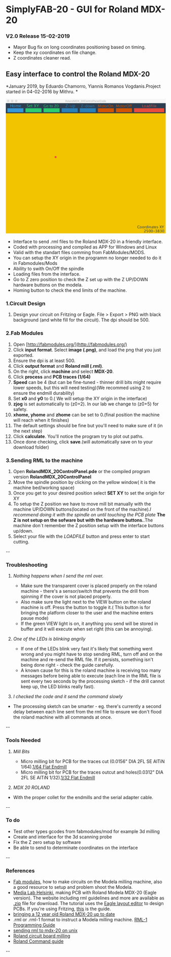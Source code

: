 # SimplyFAB-20 - GUI for Roland MDX-20

### V2.0 Release 15-02-2019
- Mayor Bug fix on long coordinates positioning based on timing.
- Keep the xy coordinates on file change.
- Z coordinates cleaner read.

## Easy interface to control the Roland MDX-20

*January 2019, by Eduardo Chamorro, Yiannis Romanos Vogdanis.Project started in 04-02-2016 by Mithru. *


![*Roland MDX-20 graphic user interface control panel*](img/screen.jpg)


* Interface to send .rml files to the Roland MDX-20 in a friendly interface.
* Coded with processing and compiled as APP for Windows and Linux
* Valid with the standart files comming from FabModules/MODS.
* You can setup the XY origin in the programm no longer needed to do it in Fabmodules/Mods
* Ability to swith On/Off the spindle
* Loading files from the interface.
* Go to Z zero position to check the Z set up with the Z UP/DOWN hardware buttons on the modela.
* Homing button to check the end limits of the machine.

### 1.Circuit Design

1. Design your circuit on Fritzing or Eagle. File > Export > PNG with black background (and white fill for the circuit). The dpi should be 500.

### 2.Fab Modules
1. Open [http://fabmodules.org/](http://fabmodules.org/)
2. Click **input format**. Select **image (.png)**, and load the png that you just exported.
3. Ensure the dpi is at least 500.
4. Click **output format** and **Roland mill (.rml)**.
5. On the right, click **machine** and select **MDX-20**.
6. Click **process** and **PCB traces (1/64)**
7. **Speed** can be 4 (but can be fine-tuned - thinner drill bits might require lower speeds, but this will need testing)(We recommed using 2 to ensure the endmill durability)
8. Set **x0** and **y0** to 0.( We will setup the XY origin in the interface)
9. **zjog** is set automatically to (z0+2). In our lab we change to (z0+5) for safety.
10.  **xhome, yhome** and **zhome** can be set to 0.(final position the machine will reach when it finishes)
11. The default settings should be fine but you'll need to make sure of it (in the next step)
12. Click **calculate**. You'll notice the program try to plot out paths.
13. Once done checking, click **save**.(will automatically save on to your download folder)



### 3.Sending RML to the machine


1. Open **RolandMDX_20ControlPanel.pde** or the compiled program version **RolandMDX_20ControlPanel**
2. Move the spindle position by clicking on the yellow window( it is the machine bed/working space)
3. Once you get to your desired position select  **SET XY** to set the origin for XY
4. To setup the Z position we have to move mill bit manually with the machine UP/DOWN buttons(located on the front of the machine).*I recommend doing it with the spindle on until touching the PCB plate* **The Z is not setup on the sofware but with the hardware buttons.**.The machine don´t remember the Z position setup with the interface buttons up/down.
5. Select your file with the *LOADFILE* button and press enter to start cutting.


--


### Troubleshooting

1. *Nothing happens when I send the rml over.*  

	* Make sure the transparent cover is placed properly on the roland machine - there's a sensor/switch that prevents the drill from spinning if the cover is not placed properly.   
	* Also make sure the light next to the VIEW button on the roland machine is off. Press the button to toggle it.( This button is for bringing the platform closer to the user and the machine enters pause mode)
	* If the green VIEW light is on, it anything you send will be stored in buffer and it will execute when set right (this can be annoying).

2. *One of the LEDs is blinking angrily*
	* If one of the LEDs blink very fast it's likely that something went wrong and you might have to stop sending RML, turn off and on the machine and re-send the RML file. If it persists, something isn't being done right - check the guide carefully.
	* A known cause for this is the roland machine is receiving too many messages before being able to execute (each line in the RML file is sent every two seconds by the processing sketch - if the drill cannot keep up, the LED blinks really fast).

3. *I checked the code and it send the command slowly*
 * The processing sketch can be smarter - eg. there's currently a second delay between each line sent from the rml file to ensure we don't flood the roland machine with all commands at once.

--

### Tools Needed

1. *Mill Bits*
	* Micro milling bit for PCB for the traces cut (0.0156" DIA 2FL SE AlTiN 1/64).[1/64 Flat Endmill](http://www.carbidedepot.com/00156in-DIA-2FL-SE-AlTiN-164-P180142.aspx)
	* Micro milling bit for PCB for the traces outcut and holes(0.0312" DIA 2FL SE AlTiN 1/32).[1/32 Flat Endmill](http://www.carbidedepot.com/00312in-DIA-2FL-SE-AlTiN-132-P180143.aspx)

2. *MDX 20 ROLAND*
 * With the proper collet for the endmills and the serial adapter cable.


--

### To do
* Test other types gcodes from fabmodules/mod for example 3d milling
* Create and interface for the 3d scanning probe
* Fix the Z zero setup by software
* Be able to send to determinate coordinates on the interface

--

### References

 - [Fab modules](http://fab.cba.mit.edu/content/processes/PCB/modela.html), how to make circuits on the Modela milling machine, also a good resource to setup and problem shoot the Modela.
 - [Media Lab Helsinki](http://mlab.taik.fi/paja/?p=1874), making PCB with Roland Modela MDX-20 (Eagle version). The website including rml guidelines and more are available as [.zip](http://mlab.taik.fi/paja/wp-content/uploads/2011/01/eagle_files4roland_modela.zip) file for download. The tutorial uses the [Eagle layout editor](http://www.cadsoftusa.com/eagle-pcb-design-software/) to design PCBs. If you're using Fritzing, [this](http://mlab.taik.fi/paja/?p=2768) is the guide.
 - [bringing a 12 year old Roland MDX-20 up to date](http://vonkonow.com/wordpress/2012/08/bringing-a-12-year-old-roland-mdx-20-up-to-date/)
 - .rml or .rml-1 format to instruct a Modela milling machine. [RML-1 Programming Guide](http://mlab.taik.fi/paja/wp-content/uploads/2011/01/RML1_Command_GuideENVer100.pdf)
 - [sending rml to mdx-20 on unix](http://fab.cba.mit.edu/classes/MIT/961.04/topics/pcb_modela.html)
 - [Roland circuit board milling](http://shop.itp.nyu.edu/PCBStation/roland-modela/roland-circuitboard-milling)
 - [Roland Command guide](http://altlab.org/d/content/m/pangelo/ideas/rml_command_guide_en_v100.pdf)


--
